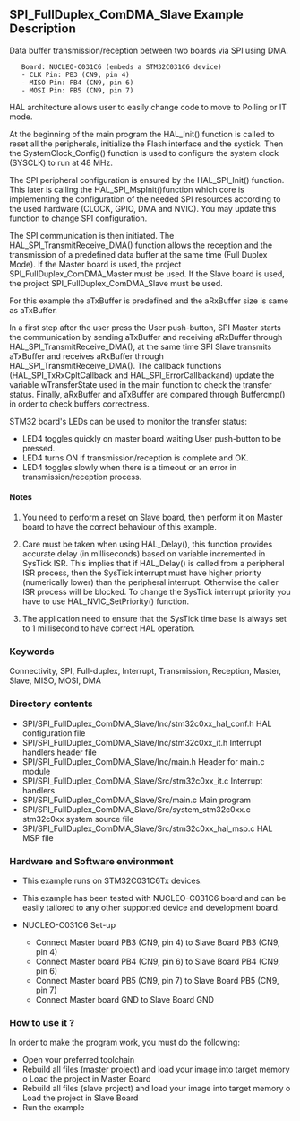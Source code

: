## <b>SPI_FullDuplex_ComDMA_Slave Example Description</b>

Data buffer transmission/reception between two boards via SPI using DMA.

       Board: NUCLEO-C031C6 (embeds a STM32C031C6 device)
       - CLK Pin: PB3 (CN9, pin 4)
       - MISO Pin: PB4 (CN9, pin 6)
       - MOSI Pin: PB5 (CN9, pin 7)

HAL architecture allows user to easily change code to move to Polling or IT mode.

At the beginning of the main program the HAL_Init() function is called to reset 
all the peripherals, initialize the Flash interface and the systick.
Then the SystemClock_Config() function is used to configure the system
clock (SYSCLK) to run at 48 MHz.

The SPI peripheral configuration is ensured by the HAL_SPI_Init() function.
This later is calling the HAL_SPI_MspInit()function which core is implementing
the configuration of the needed SPI resources according to the used hardware (CLOCK, 
GPIO, DMA and NVIC). You may update this function to change SPI configuration.

The SPI communication is then initiated.
The HAL_SPI_TransmitReceive_DMA() function allows the reception and the 
transmission of a predefined data buffer at the same time (Full Duplex Mode). 
If the Master board is used, the project SPI_FullDuplex_ComDMA_Master must be used.
If the Slave board is used, the project SPI_FullDuplex_ComDMA_Slave must be used.

For this example the aTxBuffer is predefined and the aRxBuffer size is same as aTxBuffer.

In a first step after the user press the User push-button, SPI Master starts the 
communication by sending aTxBuffer and receiving aRxBuffer through 
HAL_SPI_TransmitReceive_DMA(), at the same time SPI Slave transmits aTxBuffer 
and receives aRxBuffer through HAL_SPI_TransmitReceive_DMA(). 
The callback functions (HAL_SPI_TxRxCpltCallback and HAL_SPI_ErrorCallbackand) update 
the variable wTransferState used in the main function to check the transfer status.
Finally, aRxBuffer and aTxBuffer are compared through Buffercmp() in order to 
check buffers correctness.

STM32 board's LEDs can be used to monitor the transfer status:

 - LED4 toggles quickly on master board waiting User push-button to be pressed.
 - LED4 turns ON if transmission/reception is complete and OK.
 - LED4 toggles slowly when there is a timeout or an error in transmission/reception process.   

#### <b>Notes</b>

 1. You need to perform a reset on Slave board, then perform it on Master board
    to have the correct behaviour of this example.

 2. Care must be taken when using HAL_Delay(), this function provides accurate delay (in milliseconds)
    based on variable incremented in SysTick ISR. This implies that if HAL_Delay() is called from
    a peripheral ISR process, then the SysTick interrupt must have higher priority (numerically lower)
    than the peripheral interrupt. Otherwise the caller ISR process will be blocked.
    To change the SysTick interrupt priority you have to use HAL_NVIC_SetPriority() function.

 3. The application need to ensure that the SysTick time base is always set to 1 millisecond
    to have correct HAL operation.

### <b>Keywords</b>

Connectivity, SPI, Full-duplex, Interrupt, Transmission, Reception, Master, Slave, MISO, MOSI, DMA

### <b>Directory contents</b>

  - SPI/SPI_FullDuplex_ComDMA_Slave/Inc/stm32c0xx_hal_conf.h   HAL configuration file
  - SPI/SPI_FullDuplex_ComDMA_Slave/Inc/stm32c0xx_it.h         Interrupt handlers header file
  - SPI/SPI_FullDuplex_ComDMA_Slave/Inc/main.h                 Header for main.c module  
  - SPI/SPI_FullDuplex_ComDMA_Slave/Src/stm32c0xx_it.c         Interrupt handlers
  - SPI/SPI_FullDuplex_ComDMA_Slave/Src/main.c                 Main program
  - SPI/SPI_FullDuplex_ComDMA_Slave/Src/system_stm32c0xx.c     stm32c0xx system source file
  - SPI/SPI_FullDuplex_ComDMA_Slave/Src/stm32c0xx_hal_msp.c    HAL MSP file

### <b>Hardware and Software environment</b>

  - This example runs on STM32C031C6Tx devices.

  - This example has been tested with NUCLEO-C031C6 board and can be
    easily tailored to any other supported device and development board.

  - NUCLEO-C031C6 Set-up

    - Connect Master board PB3 (CN9, pin 4) to Slave Board PB3 (CN9, pin 4)
    - Connect Master board PB4 (CN9, pin 6) to Slave Board PB4 (CN9, pin 6)
    - Connect Master board PB5 (CN9, pin 7) to Slave Board PB5 (CN9, pin 7)
    - Connect Master board GND  to Slave Board GND

### <b>How to use it ?</b>

In order to make the program work, you must do the following:

 - Open your preferred toolchain
 - Rebuild all files (master project) and load your image into target memory
    o Load the project in Master Board
 - Rebuild all files (slave project) and load your image into target memory
    o Load the project in Slave Board
 - Run the example
